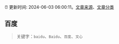 :alarm_clock: 更新时间: 2024-06-03 06:00:11。[文章来源](/README.md)、[文章分类](/TAGS.md)

## 百度


> 关键字：`baidu`、`Baidu`、`百度`、`文心`



